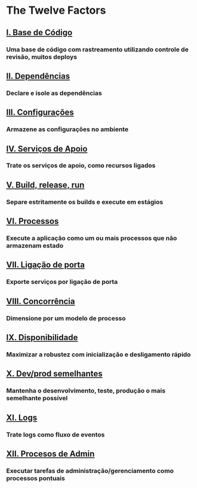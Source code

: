 The Twelve Factors
==================

## [I. Base de Código](./codebase)
### Uma base de código com rastreamento utilizando controle de revisão, muitos deploys

## [II. Dependências](./dependencies)
### Declare e isole as dependências

## [III. Configurações](./config)
### Armazene as configurações no ambiente

## [IV. Serviços de Apoio](./backing-services)
### Trate os serviços de apoio, como recursos ligados

## [V. Build, release, run](./build-release-run)
### Separe estritamente os builds e execute em estágios

## [VI. Processos](./processes)
### Execute a aplicação como um ou mais processos que não armazenam estado

## [VII. Ligação de porta](./port-binding)
### Exporte serviços por ligação de porta

## [VIII. Concorrência](./concurrency)
### Dimensione por um modelo de processo

## [IX. Disponibilidade](./disposability)
### Maximizar a robustez com inicialização e desligamento rápido

## [X. Dev/prod semelhantes](./dev-prod-parity)
### Mantenha o desenvolvimento, teste, produção o mais semelhante possível

## [XI. Logs](./logs)
### Trate logs como fluxo de eventos

## [XII. Procesos de Admin](./admin-processes)
### Executar tarefas de administração/gerenciamento como processos pontuais
